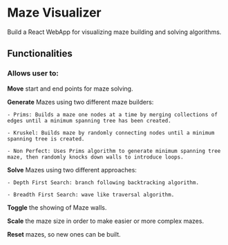 # Maze Visualizer
Build a React WebApp for visualizing maze building and solving algorithms.

## Functionalities

### Allows user to:

**Move** start and end points for maze solving.
	
**Generate** Mazes using two different maze builders:
	
	- Prims: Builds a maze one nodes at a time by merging collections of edges until a minimum spanning tree has been created.
		
	- Kruskel: Builds maze by randomly connecting nodes until a minimum spanning tree is created.
	
	- Non Perfect: Uses Prims algorithm to generate minimum spanning tree maze, then randomly knocks down walls to introduce loops.
		
**Solve** Mazes using two different approaches:
	
	- Depth First Search: branch following backtracking algorithm.
		
	- Breadth First Search: wave like traversal algorithm.
		
**Toggle** the showing of Maze walls.
	
**Scale** the maze size in order to make easier or more complex mazes.
	
**Reset** mazes, so new ones can be built.
	
